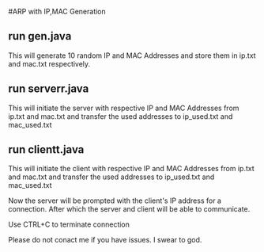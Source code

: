 #ARP with IP,MAC Generation
## run gen.java
This will generate 10 random IP and MAC Addresses and store them in ip.txt and mac.txt respectively.
## run serverr.java
This will initiate the server with respective IP and MAC Addresses from ip.txt and mac.txt and transfer the used addresses to ip_used.txt and mac_used.txt
## run clientt.java
  This will initiate the client with respective IP and MAC Addresses from ip.txt and mac.txt and transfer the used addresses to ip_used.txt and mac_used.txt

Now the server will be prompted with the client's IP address for a connection. After which the server and client will be able to communicate.

Use CTRL+C to terminate connection

Please do not conact me if you have issues. I swear to god.
